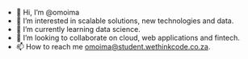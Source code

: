 - 👋 Hi, I’m @omoima
- 👀 I’m interested in scalable solutions, new technologies and data.
- 🌱 I’m currently learning data science.
- 💞️ I’m looking to collaborate on cloud, web applications and fintech.
- 📫 How to reach me omoima@student.wethinkcode.co.za.

<!---
omoima/omoima is a ✨ special ✨ repository because its `README.md` (this file) appears on your GitHub profile.
You can click the Preview link to take a look at your changes.
--->
